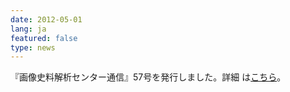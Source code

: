 ```yaml
---
date: 2012-05-01
lang: ja
featured: false
type: news
---
```

『画像史料解析センター通信』57号を発行しました。詳細 は<a href="http://www.hi.u-tokyo.ac.jp/gazo/centernewslist.htm">こちら</a>。
